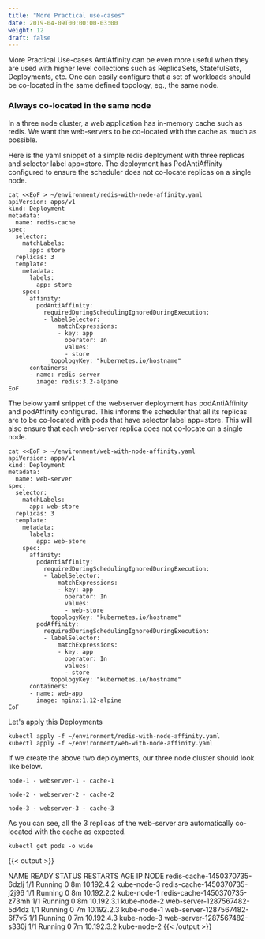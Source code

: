 ```yaml
---
title: "More Practical use-cases"
date: 2019-04-09T00:00:00-03:00
weight: 12
draft: false
---
```


More Practical Use-cases
AntiAffinity can be even more useful when they are used with higher level collections such as ReplicaSets, StatefulSets, Deployments, etc. One can easily configure that a set of workloads should be co-located in the same defined topology, eg., the same node.

### Always co-located in the same node
In a three node cluster, a web application has in-memory cache such as redis. We want the web-servers to be co-located with the cache as much as possible.

Here is the yaml snippet of a simple redis deployment with three replicas and selector label app=store. The deployment has PodAntiAffinity configured to ensure the scheduler does not co-locate replicas on a single node.

```
cat <<EoF > ~/environment/redis-with-node-affinity.yaml
apiVersion: apps/v1
kind: Deployment
metadata:
  name: redis-cache
spec:
  selector:
    matchLabels:
      app: store
  replicas: 3
  template:
    metadata:
      labels:
        app: store
    spec:
      affinity:
        podAntiAffinity:
          requiredDuringSchedulingIgnoredDuringExecution:
          - labelSelector:
              matchExpressions:
              - key: app
                operator: In
                values:
                - store
            topologyKey: "kubernetes.io/hostname"
      containers:
      - name: redis-server
        image: redis:3.2-alpine
EoF
```

The below yaml snippet of the webserver deployment has podAntiAffinity and podAffinity configured. This informs the scheduler that all its replicas are to be co-located with pods that have selector label app=store. This will also ensure that each web-server replica does not co-locate on a single node.

```
cat <<EoF > ~/environment/web-with-node-affinity.yaml
apiVersion: apps/v1
kind: Deployment
metadata:
  name: web-server
spec:
  selector:
    matchLabels:
      app: web-store
  replicas: 3
  template:
    metadata:
      labels:
        app: web-store
    spec:
      affinity:
        podAntiAffinity:
          requiredDuringSchedulingIgnoredDuringExecution:
          - labelSelector:
              matchExpressions:
              - key: app
                operator: In
                values:
                - web-store
            topologyKey: "kubernetes.io/hostname"
        podAffinity:
          requiredDuringSchedulingIgnoredDuringExecution:
          - labelSelector:
              matchExpressions:
              - key: app
                operator: In
                values:
                - store
            topologyKey: "kubernetes.io/hostname"
      containers:
      - name: web-app
        image: nginx:1.12-alpine
EoF
```
Let's apply this Deployments
```
kubectl apply -f ~/environment/redis-with-node-affinity.yaml
kubectl apply -f ~/environment/web-with-node-affinity.yaml
```

If we create the above two deployments, our three node cluster should look like below.

` node-1 - webserver-1 - cache-1 `

` node-2 - webserver-2 - cache-2 `

` node-3 - webserver-3 - cache-3 `
  
As you can see, all the 3 replicas of the web-server are automatically co-located with the cache as expected.

```
kubectl get pods -o wide
```

{{< output >}}

NAME                           READY     STATUS    RESTARTS   AGE       IP           NODE
redis-cache-1450370735-6dzlj   1/1       Running   0          8m        10.192.4.2   kube-node-3
redis-cache-1450370735-j2j96   1/1       Running   0          8m        10.192.2.2   kube-node-1
redis-cache-1450370735-z73mh   1/1       Running   0          8m        10.192.3.1   kube-node-2
web-server-1287567482-5d4dz    1/1       Running   0          7m        10.192.2.3   kube-node-1
web-server-1287567482-6f7v5    1/1       Running   0          7m        10.192.4.3   kube-node-3
web-server-1287567482-s330j    1/1       Running   0          7m        10.192.3.2   kube-node-2
{{< /output >}}
